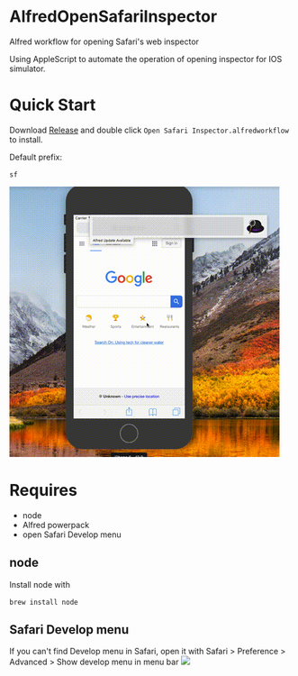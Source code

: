 <!--
 * @Author: caidwang hust_wsc@163.com
 * @Date: 2022-11-18 21:00:33
 * @LastEditors: caidwang hust_wsc@163.com
 * @LastEditTime: 2022-11-18 22:25:17
 * @FilePath: /AlfredOpenSafariInspector/README.md
 * @Description: 这是默认设置,请设置`customMade`, 打开koroFileHeader查看配置 进行设置: https://github.com/OBKoro1/koro1FileHeader/wiki/%E9%85%8D%E7%BD%AE
-->
# AlfredOpenSafariInspector
Alfred workflow for opening Safari's web inspector

Using AppleScript to automate the operation of opening inspector for IOS simulator.


# Quick Start

Download [Release]() and double click `Open Safari Inspector.alfredworkflow` to install.

Default prefix:

```script
sf
```

![image](https://github.com/alphacat2018/AlfredOpenSafariInspector/blob/master/openSafariWebInspector.gif)

# Requires

- node
- Alfred powerpack
- open Safari Develop menu

## node

Install node with
```script
brew install node
```

## Safari Develop menu
If you can't find Develop menu in Safari, open it with Safari > Preference > Advanced > Show develop menu in menu bar
<img src='Screen Shot 2022-11-18 at 22.04.40.png'>
